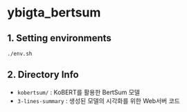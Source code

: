 # ybigta_bertsum

## 1. Setting environments

`./env.sh`

## 2. Directory Info

- `kobertsum/` : KoBERT를 활용한 BertSum 모델
- `3-lines-summary` : 생성된 모델의 시각화를 위한 Web서버 코드
